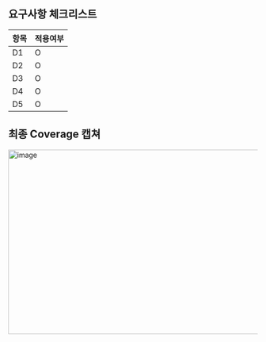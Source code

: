 
## 요구사항 체크리스트

| 항목 | 적용여부 | 
|---|---|
| D1 | O | 
| D2 |O | 
| D3 |O | 
| D4 |O | 
| D5 |O | 

## 최종 Coverage 캡쳐

<img width="713" height="372" alt="image" src="https://github.com/user-attachments/assets/84b986e0-60d8-4335-9757-55a5112d250e" />



